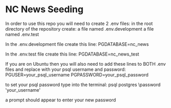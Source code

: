 # NC News Seeding

In order to use this repo you will need to create 2 .env files:
in the root directory of the repository create:
a file named .env.development
a file named .env.test

In the .env.development file create this line:
PGDATABASE=nc_news

In the .env.test file create this line:
PGDATABASE=nc_news_test

If you are on Ubuntu then you will also need to add these lines to BOTH .env files
and replace with your psql username and password:
PGUSER=your_psql_username
PGPASSWORD=your_psql_password

to set your psql password type into the terminal:
psql postgres
\password 'your_username'

a prompt should appear to enter your new password
